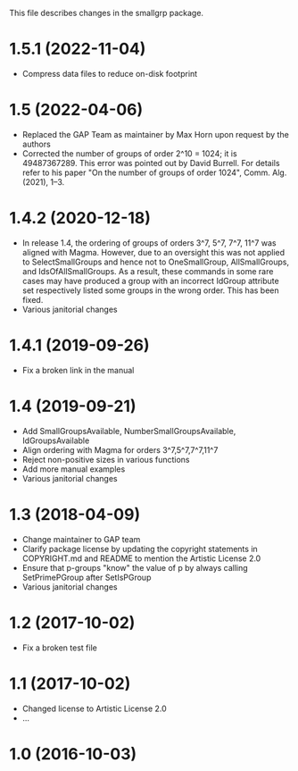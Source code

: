 This file describes changes in the smallgrp package.

# 1.5.1 (2022-11-04)

  - Compress data files to reduce on-disk footprint

# 1.5 (2022-04-06)

  - Replaced the GAP Team as maintainer by Max Horn upon request by the
    authors
  - Corrected the number of groups of order 2^10 = 1024; it is 49487367289.
    This error was pointed out by David Burrell. For details refer
    to his paper "On the number of groups of order 1024", Comm. Alg. (2021), 1–3.

# 1.4.2 (2020-12-18)
  - In release 1.4, the ordering of groups of orders 3^7, 5^7, 7^7, 11^7 was
    aligned with Magma. However, due to an oversight this was not applied to
    SelectSmallGroups and hence not to OneSmallGroup, AllSmallGroups, and
    IdsOfAllSmallGroups. As a result, these commands in some rare cases may have
    produced a group with an incorrect IdGroup attribute set respectively
    listed some groups in the wrong order. This has been fixed.
  - Various janitorial changes

# 1.4.1 (2019-09-26)
  - Fix a broken link in the manual

# 1.4 (2019-09-21)
  - Add SmallGroupsAvailable, NumberSmallGroupsAvailable, IdGroupsAvailable
  - Align ordering with Magma for orders 3^7,5^7,7^7,11^7
  - Reject non-positive sizes in various functions
  - Add more manual examples
  - Various janitorial changes

# 1.3 (2018-04-09)
  - Change maintainer to GAP team
  - Clarify package license by updating the copyright statements in
    COPYRIGHT.md and README to mention the Artistic License 2.0
  - Ensure that p-groups "know" the value of p by always calling
    SetPrimePGroup after SetIsPGroup
  - Various janitorial changes

# 1.2 (2017-10-02)
  - Fix a broken test file

# 1.1 (2017-10-02)
  - Changed license to Artistic License 2.0
  - ...

# 1.0 (2016-10-03)
